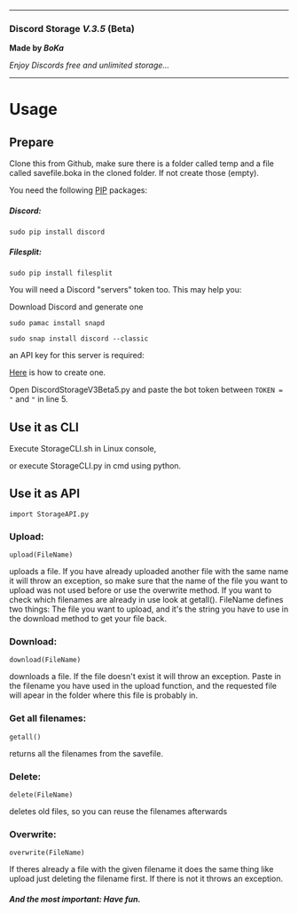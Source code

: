 _______________________________________________

### **Discord Storage** _V.3.5_ (Beta)

**Made by *BoKa***

*Enjoy Discords free and unlimited storage...*

_______________________________________________	


# Usage

## Prepare

Clone this from Github,
make sure there is a folder called temp and a file called savefile.boka in the cloned folder.
If not create those (empty).

You need the following [PIP](https://pypi.org/project/pip/) packages:

##### Discord:

	sudo pip install discord

##### Filesplit:

	sudo pip install filesplit

You will need a Discord "servers" token too. This may help you:

Download Discord and generate one

	sudo pamac install snapd

	sudo snap install discord --classic

an API key for this server is required:

[Here](https://www.youtube.com/watch?v=gT_1c9YFffk) is how to create one.

Open DiscordStorageV3Beta5.py and paste the bot token between `TOKEN = "` and `"` in line 5.



## Use it as CLI 

Execute StorageCLI.sh in Linux console,

or execute StorageCLI.py in cmd using python.



## Use it as API

	import StorageAPI.py

### Upload: 

	upload(FileName)

 uploads a file. If you have already uploaded another file with the same name it will throw an exception,
 so make sure that the name of the file you want to upload was not used before or use the overwrite method. 
 If you want to check which filenames are already in use look at getall(). FileName defines two things:
 The file you want to upload, and it's the string you have to use in the download method to get your file back.

### Download:

	download(FileName)

 downloads a file. If the file doesn't exist it will throw an exception. Paste in the filename you have used in the upload function,
 and the requested file will apear in the folder where this file is probably in.

### Get all filenames:

	getall()

 returns all the filenames from the savefile. 

### Delete:

	delete(FileName)

 deletes old files, so you can reuse the filenames afterwards

### Overwrite:

	overwrite(FileName)

 If theres already a file with the given filename it does the same thing like upload just deleting the filename first.
 If there is not it throws an exception.


##### And the most important: Have fun.





